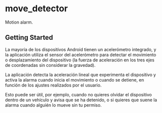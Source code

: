 # move_detector

Motion alarm.

## Getting Started

La mayoría de los dispositivos Android tienen un acelerómetro integrado, y la aplicación utiliza el sensor del acelerómetro para detectar el movimiento o desplazamiento del dispositivo (la fuerza de aceleración en los tres ejes de coordenadas sin considerar la gravedad).

La aplicación detecta la aceleración lineal que experimenta el dispositivo y activa la alarma cuando inicia el movimiento o cuando se detiene, en función de los ajustes realizados por el usuario.

Esto puede ser útil, por ejemplo, cuando no quieres olvidar el dispositivo dentro de un vehículo y avisa que se ha detenido, o si quieres que suene la alarma cuando alguién lo mueve sin tu permiso.


